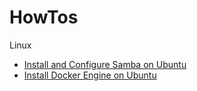 # HowTos

Linux

- [Install and Configure Samba on Ubuntu](https://ubuntu.com/tutorials/install-and-configure-samba#1-overview)
- [Install Docker Engine on Ubuntu](https://docs.docker.com/engine/install/ubuntu/)
